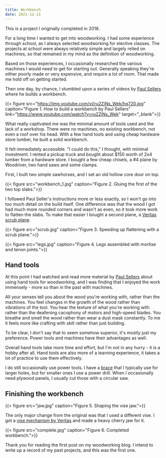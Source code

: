 ```yaml
---
title: Workbench
date: 2021-12-11
---
```


This is a project I originally completed in 2018.

For a long time I wanted to get into woodworking. I had some experience through
school, as I always selected woodworking for elective classes. The projects at
school were always relatively simple and largely relied on machines, so that
remained in my mind as the definition of woodworking.

Based on those experiences, I occasionally researched the various machines I
would need to get for starting out. Generally speaking they're either poorly 
made or very expensive, and require a lot of room. That made me hold off on
getting started.

Then one day, by chance, I stumbled upon a series of videos by
[Paul Sellers](https://paulsellers.com/) where he builds a workbench.

{{< figure src="https://img.youtube.com/vi/ru2ZiNs_Wek/hq720.jpg"
    caption="Figure 1. How to build a workbench by Paul Sellers"
    link="https://www.youtube.com/watch?v=ru2ZiNs_Wek"
    target="_blank">}}

What really captivated me was the minimal amount of tools used and the
lack of a workshop. There were no machines, no existing workbench, not
even a roof over his head. With a few hand tools and using cheap hardware
store lumber, he built a solid workbench.

It felt immediately accessible. "I could do this," I thought, with minimal
investment. I rented a pickup truck and bought about \$150 worth of 2x4 lumber
from a hardware store. I bought a few cheap chisels, a #4 plane by Woodriver,
two hand saws and some clamps.

First, I built two simple sawhorses, and I set an old hollow core door on top.

{{< figure src="workbench_1.jpg"
    caption="Figure 2. Gluing the first of the two top slabs.">}}

I followed Paul Seller's instructions more or less exactly, so I won't go
into too much detail on the build itself. One difference was that the wood
I got had much more rounded corners and wasn't as even, so it took more work
to flatten the slabs. To make that easier I bought a second plane, a
[Veritas scrub plane](https://www.leevalley.com/en-us/shop/tools/hand-tools/planes/scrub/51871-veritas-scrub-plane).

{{< figure src="scrub.jpg"
    caption="Figure 3. Speeding up flattening with a scrub plane.">}}

{{< figure src="legs.jpg"
    caption="Figure 4. Legs assembled with mortise and tenon joints.">}}

## Hand tools

At this point I had watched and read more material by [Paul Sellers](https://paulsellers.com)
about using hand tools for woodworking, and I was finding that I enjoyed
the work immensely - more so than in the past with machines.

All your senses
tell you about the wood you're working with, rather than the machines. You feel
changes in the growth of the wood rather than vibrations of the tool. You hear
the texture of what you're working with rather than the deafening cacophony of
motors and high-speed blades. You breathe and smell the wood rather than wear
a dust mask constantly. To me it feels more like crafting with skill rather than just
building.

To be clear, I don't say that to seem somehow superior, it's mostly just my
preference. Power tools and machines have their advantages as well.

Overall hand tools take more time and effort, but I'm not in any hurry - it is a
hobby after all. Hand tools are also more of a learning experience, it takes a lot of 
practice to use them effectively.

I do still occasionally use power tools. I have a 
[brace](https://en.wikipedia.org/wiki/Brace_(tool)) that I typically
use for larger holes, but for smaller ones I use a power drill. When I occasionally
need plywood panels, I usually cut those with a circular saw.

## Finishing the workbench

{{< figure src="jaw.jpg"
    caption="Figure 5. Shaping the vise jaw.">}}

The only major change from the original was that I used a different vise. I got
a [vise mechanism by Veritas](https://www.leevalley.com/en-us/shop/tools/workshop/workbenches/vises/67755-veritas-quick-release-front-vise?item=05G3401)
and made a heavy cherry jaw for it.

{{< figure src="complete.jpg"
    caption="Figure 6. Completed workbench.">}}

Thank you for reading the first post on my woodworking blog. I intend to write
up a record of my past projects, and this was the first one.


